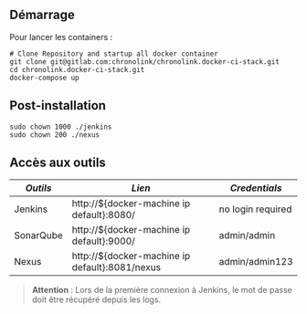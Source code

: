 ## Démarrage

Pour lancer les containers :

```
# Clone Repository and startup all docker container
git clone git@gitlab.com:chronolink/chronolink.docker-ci-stack.git
cd chronolink.docker-ci-stack.git
docker-compose up
```

## Post-installation

```
sudo chown 1000 ./jenkins
sudo chown 200 ./nexus
```

## Accès aux outils

| *Outils* | *Lien* | *Credentials* |
| ------------- | ------------- | ------------- |
| Jenkins | http://${docker-machine ip default}:8080/ | no login required |
| SonarQube | http://${docker-machine ip default}:9000/ | admin/admin |
| Nexus | http://${docker-machine ip default}:8081/nexus | admin/admin123 |

> **Attention** : Lors de la première connexion à Jenkins, le mot de passe doit être récupéré depuis les logs.

